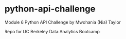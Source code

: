 # python-api-challenge
Module 6 Python API Challenge by Mwohania (Nia) Taylor

Repo for UC Berkeley Data Analytics Bootcamp
